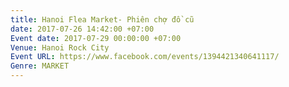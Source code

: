 ```yaml
---
title: Hanoi Flea Market- Phiên chợ đồ cũ
date: 2017-07-26 14:42:00 +07:00
Event date: 2017-07-29 00:00:00 +07:00
Venue: Hanoi Rock City
Event URL: https://www.facebook.com/events/1394421340641117/
Genre: MARKET
---
```


